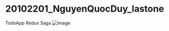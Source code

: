 # 20102201_NguyenQuocDuy_lastone
TodoApp Redux Saga
![image](https://github.com/user-attachments/assets/23f905a1-a33a-4f25-98dd-38365856924a)
